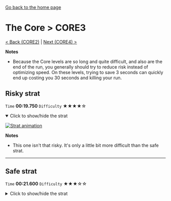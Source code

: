 [Go back to the home page](https://github.com/Doublevil/scbspeedrun)

# The Core > CORE3

[< Back (CORE2)](https://github.com/Doublevil/scbspeedrun/blob/main/levels/CORE/CORE2.md) | [Next (CORE4) >](https://github.com/Doublevil/scbspeedrun/blob/main/levels/CORE/CORE4.md)

**Notes**
- Because the Core levels are so long and quite difficult, and also are the end of the run, you generally should try to reduce risk instead of optimizing speed. On these levels, trying to save 3 seconds can quickly end up costing you 30 seconds and killing your run.

## Risky strat

`Time` **00:19.750** `Difficulty` ★★★★☆
<details open>
  <summary>Click to show/hide the strat</summary>

  [![Strat animation](https://github.com/Doublevil/scbspeedrun/blob/main/media/levels/CORE/CORE3_RiskyStrat.webp)](https://github.com/Doublevil/scbspeedrun/blob/main/media/levels/CORE/CORE3_RiskyStrat.mp4?raw=true)

  **Notes**
  - This one isn't that risky. It's only a little bit more difficult than the safe strat.
</details>

---
## Safe strat

`Time` **00:21.600** `Difficulty` ★★★☆☆
<details>
  <summary>Click to show/hide the strat</summary>

  [![Strat animation](https://github.com/Doublevil/scbspeedrun/blob/main/media/levels/CORE/CORE3_SafeStrat.webp)](https://github.com/Doublevil/scbspeedrun/blob/main/media/levels/CORE/CORE3_SafeStrat.mp4?raw=true)
</details>
